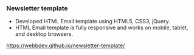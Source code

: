 ### Newsletter template

* Developed HTML Email template using HTML5, CSS3, jQuery.
* HTML Email template is fully responsive and works on mobile, tablet, and desktop browsers.

https://webbdev.github.io/newsletter-template/

